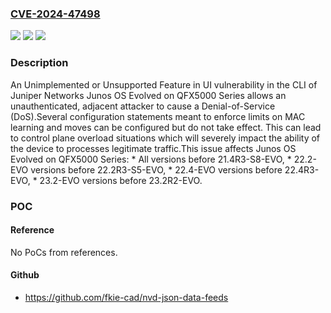 ### [CVE-2024-47498](https://cve.mitre.org/cgi-bin/cvename.cgi?name=CVE-2024-47498)
![](https://img.shields.io/static/v1?label=Product&message=Junos%20OS%20Evolved&color=blue)
![](https://img.shields.io/static/v1?label=Version&message=0%3C%2021.4R3-S8-EVO%20&color=brighgreen)
![](https://img.shields.io/static/v1?label=Vulnerability&message=CWE%20447%20Unimplemented%20or%20Unsupported%20Feature%20in%20UI&color=brighgreen)

### Description

An Unimplemented or Unsupported Feature in UI vulnerability in the CLI of Juniper Networks Junos OS Evolved on QFX5000 Series allows an unauthenticated, adjacent attacker to cause a Denial-of-Service (DoS).Several configuration statements meant to enforce limits on MAC learning and moves can be configured but do not take effect. This can lead to control plane overload situations which will severely impact the ability of the device to processes legitimate traffic.This issue affects Junos OS Evolved on QFX5000 Series:  *  All versions before 21.4R3-S8-EVO,  *  22.2-EVO versions before 22.2R3-S5-EVO,  *  22.4-EVO versions before 22.4R3-EVO,  *  23.2-EVO versions before 23.2R2-EVO.

### POC

#### Reference
No PoCs from references.

#### Github
- https://github.com/fkie-cad/nvd-json-data-feeds

